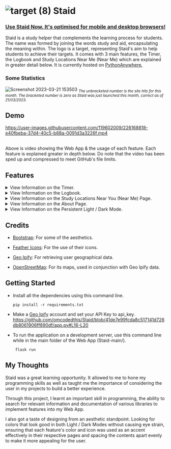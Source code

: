 # ![target (8)](https://user-images.githubusercontent.com/119602009/224983565-4dcba114-8cf2-4ddf-8f36-4c239df2bb0f.svg) Staid
### [Use Staid Now. It's optimised for mobile and desktop browsers!](https://staid.pythonanywhere.com/)

Staid is a study helper that complements the learning process for students. The name was formed by joining the words study and aid, encapsulating the meaning within. The logo is a target, representing Staid's aim to help students to achieve their targets. It comes with 3 main features, the Timer, the Logbook and Study Locations Near Me (Near Me) which are explained in greater detail below. It is currently hosted on [PythonAnywhere.](https://www.pythonanywhere.com/)

### Some Statistics

![Screenshot 2023-03-21 153503](https://user-images.githubusercontent.com/119602009/226542846-5d8d9f1d-2819-4aee-a10f-858fce276d46.png)
<sub>*The unbracketed number is the site hits for this month. The bracketed number is zero as Staid was just launched this month, correct as of 21/03/2023.*<sub/>
## Demo

https://user-images.githubusercontent.com/119602009/226168818-e40fbeba-37d4-40c5-b68a-0091d3a3226f.mp4

<br>
Above is video showing the Web App & the usage of each feature. Each feature is explained greater in depth below. Do note that the video has been sped up and compressed to meet GitHub's file limits.

## Features

<details>
<summary>View Information on the Timer.</summary>
<br>
<picture>
  <source media="(prefers-color-scheme: dark)" srcset="https://user-images.githubusercontent.com/119602009/226175673-c68a151f-9511-417c-a02e-c97309c827b4.gif">
  <source media="(prefers-color-scheme: light)" srcset="https://user-images.githubusercontent.com/119602009/226175673-c68a151f-9511-417c-a02e-c97309c827b4.gif">
  <img alt="Shows an illustrated sun in light mode and a moon with stars in dark mode." src="https://user-images.githubusercontent.com/25423296/163456779-a8556205-d0a5-45e2-ac17-42d089e3c3f8.png">
</picture>
&nbsp;

The Timer is a countdown timer for users to time their study sessions. There are two input fields. The first being for the duration of the study session, in the format of hours, minutes and seconds. The second is the name of the session if the user wishes to add it to their Logbook. If the user wishes to log the session, the session is automatically added to their Logbook without any action required from the user. The length of this session is the duration the user had inputted and the date logged is the date of when the timer was used for this session. Once the timer reaches the final ten seconds, the color of the Timer changes from blue to yellow. At the end, the Timer changes from yellow to red.

The accent color for this feature is Blue (Hex Color Code: `#44A1F1`) as it is known to have a calming effect, increasing focus and productivity during a timed session.

-----------------------------------------------------------------------------------------------------------------------------------------------------------------------

</details>


<details>
<summary>View Information on the Logbook.</summary>
<br>
<picture>
  <source media="(prefers-color-scheme: dark)" srcset="https://user-images.githubusercontent.com/119602009/226172690-da786437-ba8b-4f14-9f14-2f3f39780dfc.gif">
  <source media="(prefers-color-scheme: light)" srcset="https://user-images.githubusercontent.com/119602009/226172690-da786437-ba8b-4f14-9f14-2f3f39780dfc.gif">
  <img alt="Shows an illustrated sun in light mode and a moon with stars in dark mode." src="https://user-images.githubusercontent.com/25423296/163456779-a8556205-d0a5-45e2-ac17-42d089e3c3f8.png">
</picture>
&nbsp;

The Logbook is a log of all the user's study sessions. There are two sections. The first is for the user to add a session to the Logbook directly with three input fields, the name of the session, the duration of the session & the date of the session they wish to add. The second is the Logbook itself, in the form of a table. The columns, from left to right, are the index of the row, the name of the session, the duration of the session & the date of the session. The records of the Logbook is ordered in a reversed chronological order, with the earliest session at the top of the table. This is so to remind the user of their immediate previous session so that they can plan their next sessions more effectively.

The accent color for this feature is yellow (Hex Color Code: `#FFBB44`) as it is known to improve optimism and analytical skills. This increases the user's ability to analyse their sessions to improve their productivity. 

-----------------------------------------------------------------------------------------------------------------------------------------------------------------------

</details>


<details>
<summary>View Information on the Study Locations Near You (Near Me) Page.</summary>
<br>
<picture>
  <source media="(prefers-color-scheme: dark)" srcset="https://user-images.githubusercontent.com/119602009/226187353-237ab5b1-6e8d-439e-af2f-ec6473bb1fc6.gif">
  <source media="(prefers-color-scheme: light)" srcset="https://user-images.githubusercontent.com/119602009/226187353-237ab5b1-6e8d-439e-af2f-ec6473bb1fc6.gif">
  <img alt="Shows an illustrated sun in light mode and a moon with stars in dark mode." src="https://user-images.githubusercontent.com/25423296/163456779-a8556205-d0a5-45e2-ac17-42d089e3c3f8.png">
</picture>
&nbsp;

The Study Locations Near You shows the user their closest study locations. There are two input fields. The user's location data is grabbed using Geo IPify's API and this data is used to generate the Map using OpenStreetMap without the user having to enter any data into the input fields. If the user wishes to search for another location or to improve the accuracy of the location data used to generate the map, the user can input their latitude and longitude in the input fields. OpenStreetMap mainly works with latitude and longitude coordinates only. This data is used to generate a new map of the inputted location which is then shown to the user.

I had originally planned to use the Google Maps API, however, I did not as it is not open-source and incurs a cost after the credit provided is exceeded.

The accent color for this is green (Hex Color Code: `#00A266`) as it is known to give a sense of the outdoors and reduce anxiety, matching the sense of studying somewhere new.

-----------------------------------------------------------------------------------------------------------------------------------------------------------------------

</details>


<details>
<summary>View Information on the About Page.</summary>
<br>
<picture>
  <source media="(prefers-color-scheme: dark)" srcset="https://user-images.githubusercontent.com/119602009/226300273-ed3f22ba-3f60-4df5-aa31-4da1f1421283.png">
  <source media="(prefers-color-scheme: light)" srcset="https://user-images.githubusercontent.com/119602009/226300273-ed3f22ba-3f60-4df5-aa31-4da1f1421283.png">
  <img alt="Shows an illustrated sun in light mode and a moon with stars in dark mode." src="https://user-images.githubusercontent.com/25423296/163456779-a8556205-d0a5-45e2-ac17-42d089e3c3f8.png">
</picture>
&nbsp;

The About page has a description of what Staid is and what it aims to achieve. The "Credits" section acknowledges the additional technologies used to create Staid.

-----------------------------------------------------------------------------------------------------------------------------------------------------------------------

</details>


<details>
<summary>View Information on the Persistent Light / Dark Mode.</summary>
<br>
<picture>
  <source media="(prefers-color-scheme: dark)" srcset="https://user-images.githubusercontent.com/119602009/226172785-d6745b75-247b-4757-98f1-086904117609.gif">
  <source media="(prefers-color-scheme: light)" https://user-images.githubusercontent.com/119602009/226172785-d6745b75-247b-4757-98f1-086904117609.gif">
  <img alt="Shows an illustrated sun in light mode and a moon with stars in dark mode." src="https://user-images.githubusercontent.com/25423296/163456779-a8556205-d0a5-45e2-ac17-42d089e3c3f8.png">
</picture>
&nbsp;

The toggle button in the header is a Light/Dark mode toggle for the Web App. By default, Dark Mode is selected. If the user wishes to enable Light Mode, the toggle button's color changes to white and it appears as toggled throughout, with the Light Mode persisting for the user automatically. If the user wishes to change back to Dark Mode, the user can do so, with the toggle being set back to its default state with the Dark Mode persisting throughout. 

-----------------------------------------------------------------------------------------------------------------------------------------------------------------------

</details>


## Credits 

* [Bootstrap](https://getbootstrap.com/): For some of the aesthetics.

* [Feather Icons](https://feathericons.com/): For the use of their icons.

* [Geo Ipify](https://geo.ipify.org/): For retrieving user geographical data.

* [OpenStreetMap](https://www.openstreetmap.org/): For its maps, used in conjunction with Geo Ipify data.

## Getting Started
* Install all the dependencies using this command line.
  ```
  pip install -r requirements.txt
  ```

* Make a [Geo Ipify](https://geo.ipify.org/) account and set your API Key to api_key.
  https://github.com/omcodedthis/Staid/blob/41de7e99fcda8c517141d726db8061906ff890df/app.py#L16-L20

* To run the application on a development server, use this command line while in the main folder of the Web App (Staid-main/).
   ```
    flask run
    ```

## My Thoughts

Staid was a great learning opportunity. It allowed to me to hone my programming skills as well as taught me the importance of considering the user in my projects to build a better experience.

Through this project, I learnt an important skill in programming, the ability to search for relevant information and documentation of various libraries to implement features into my Web App.

I also got a taste of designing from an aesthetic standpoint. Looking for colors that look good in both Light / Dark Modes without causing eye strain, ensuring that each feature's color and icon was used as an accent effectively in their respective pages and spacing the contents apart evenly to make it more appealing for the user.
